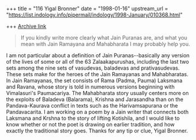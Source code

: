 +++
title = "116 Yigal Bronner"
date = "1998-01-16"
upstream_url = "https://list.indology.info/pipermail/indology/1998-January/010368.html"

+++
[Archive link](https://list.indology.info/pipermail/indology/1998-January/010368.html)

>If you kindly write more clearly what Jain Puranas
>are, and what you mean with Jain Ramayana and
>Mahabharata I may probably help you.
>
I am not particular about a definition of Jain Puranas--basically any
version of the lives of some or all of the 63 Zalaakapurushas, including
the last two sets among the nine sets of vasudevas, baladevas and
prativasudevas. These sets make for the heroes of the Jain Ramayanas and
Mahabharatas. In Jain Ramayanas, the set consists of Rama (Padma, Pauma)
Laksmana and Ravana, whose story is told in numerous versions beginning
with Vimalasuri's Paumacariya. The Mahabharata story usually centers more
on the exploits of Baladeva (Balarama), Krishna and Jarasandha than on the
Pandava-Kaurava conflict in texts such as the Harivamsapurana or the
Pandavacarita.
I am working on a poem by a Jain writer that connects both Laksmana and
Krshna to the story of lifting Kotishila, and I would like to know whether
or not the poet is drawing on earlier tradition, and how exactly the
traditional story goes.
Thanks for any tip or clue,
Yigal Bronner.



